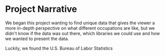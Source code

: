 # Project Narrative

We began this project wanting to find unique data that gives the viewer a more in-depth perspective on what different occupations are like, but we didn't know if the data was out there, which libraries we could use and how we wanted to present the data.

Luckily, we found the U.S. Bureau of Labor Statistics 
